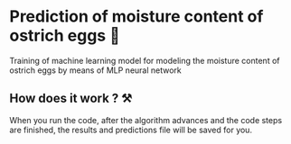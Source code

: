 # Prediction of moisture content of ostrich eggs 🥚
Training of machine learning model for modeling the moisture content of ostrich eggs by means of MLP neural network
## How does it work ?  ⚒️
When you run the code, after the algorithm advances and the code steps are finished, the results and predictions file will be saved for you.
